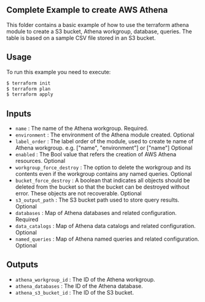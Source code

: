 ## Complete Example to create AWS Athena

This folder contains a basic example of how to use the terraform athena module to create a S3 bucket, Athena workgroup, database, queries. The table is based on a sample CSV file stored in an S3 bucket.


## Usage

To run this example you need to execute:

```bash
$ terraform init
$ terraform plan
$ terraform apply
```

## Inputs

- `name` : The name of the Athena workgroup. Required.
- `environment` : The environment of the Athena module created. Optional
- `label_order` : The label order of the module, used to create te name of Athena workgroup. e.g. ["name", "environment"] or ["name"] Optional
- `enabled` : The Bool value that refers the creation of AWS Athena resources. Optional
- `workgroup_force_destroy` : The option to delete the workgroup and its contents even if the workgroup contains any named queries. Optional
- `bucket_force_destroy` : A boolean that indicates all objects should be deleted from the bucket so that the bucket can be destroyed without error. These objects are not recoverable. Optional
- `s3_output_path` : The S3 bucket path used to store query results. Optional
- `databases` : Map of Athena databases and related configuration. Required
- `data_catalogs` : Map of Athena data catalogs and related configuration. Optional
- `named_queries` : Map of Athena named queries and related configuration. Optional

## Outputs

- `athena_workgroup_id` : The ID of the Athena workgroup.
- `athena_databases` : The ID of the Athena database.
- `athena_s3_bucket_id` : The ID of the S3 bucket.